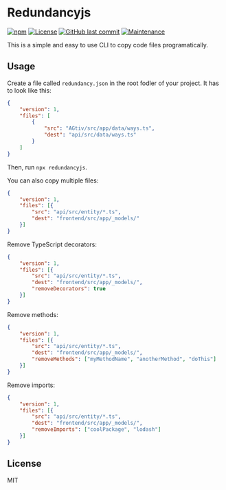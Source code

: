 # Redundancyjs

[![npm](https://img.shields.io/npm/v/redundancyjs)](https://npmjs.com/package/redundancyjs)
[![License](https://img.shields.io/badge/License-MIT-blue)](./LICENSE.md)
[![GitHub last commit](https://img.shields.io/github/last-commit/hrueger/redundancyjs?color=brightgreen)](https://github.com/hrueger/redundancyjs/commits)
[![Maintenance](https://img.shields.io/maintenance/yes/2020)](https://github.com/hrueger/redundancyjs/commits)

This is a simple and easy to use CLI to copy code files programatically.

## Usage
Create a file called `redundancy.json` in the root fodler of your project. It has to look like this:
```json
{
    "version": 1,
    "files": [
        {
            "src": "AGtiv/src/app/data/ways.ts",
            "dest": "api/src/data/ways.ts"
        }
    ]
}
```
Then, run `npx redundancyjs`.

You can also copy multiple files:
```json
{
    "version": 1,
    "files": [{
        "src": "api/src/entity/*.ts",
        "dest": "frontend/src/app/_models/"
    }]
}
```

Remove TypeScript decorators:
```json
{
    "version": 1,
    "files": [{
        "src": "api/src/entity/*.ts",
        "dest": "frontend/src/app/_models/",
        "removeDecorators": true
    }]
}
```

Remove methods:
```json
{
    "version": 1,
    "files": [{
        "src": "api/src/entity/*.ts",
        "dest": "frontend/src/app/_models/",
        "removeMethods": ["myMethodName", "anotherMethod", "doThis"]
    }]
}
```

Remove imports:
```json
{
    "version": 1,
    "files": [{
        "src": "api/src/entity/*.ts",
        "dest": "frontend/src/app/_models/",
        "removeImports": ["coolPackage", "lodash"]
    }]
}
```

## License
MIT

